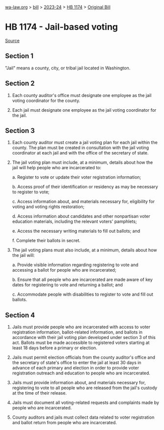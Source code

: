 [wa-law.org](/) > [bill](/bill/) > [2023-24](/bill/2023-24/) > [HB 1174](/bill/2023-24/hb/1174/) > [Original Bill](/bill/2023-24/hb/1174/1/)

# HB 1174 - Jail-based voting

[Source](http://lawfilesext.leg.wa.gov/biennium/2023-24/Pdf/Bills/House%20Bills/1174.pdf)

## Section 1
"Jail" means a county, city, or tribal jail located in Washington.

## Section 2
1. Each county auditor's office must designate one employee as the jail voting coordinator for the county.

2. Each jail must designate one employee as the jail voting coordinator for the jail.

## Section 3
1. Each county auditor must create a jail voting plan for each jail within the county. The plan must be created in consultation with the jail voting coordinator at each jail and with the office of the secretary of state.

2. The jail voting plan must include, at a minimum, details about how the jail will help people who are incarcerated to:

    a. Register to vote or update their voter registration information;

    b. Access proof of their identification or residency as may be necessary to register to vote;

    c. Access information about, and materials necessary for, eligibility for voting and voting rights restoration;

    d. Access information about candidates and other nonpartisan voter education materials, including the relevant voters' pamphlets;

    e. Access the necessary writing materials to fill out ballots; and

    f. Complete their ballots in secret.

3. The jail voting plans must also include, at a minimum, details about how the jail will:

    a. Provide visible information regarding registering to vote and accessing a ballot for people who are incarcerated;

    b. Ensure that all people who are incarcerated are made aware of key dates for registering to vote and returning a ballot; and

    c. Accommodate people with disabilities to register to vote and fill out ballots.

## Section 4
1. Jails must provide people who are incarcerated with access to voter registration information, ballot-related information, and ballots in accordance with their jail voting plan developed under section 3 of this act. Ballots must be made accessible to registered voters starting at least 18 days before a primary or election.

2. Jails must permit election officials from the county auditor's office and the secretary of state's office to enter the jail at least 30 days in advance of each primary and election in order to provide voter registration outreach and education to people who are incarcerated.

3. Jails must provide information about, and materials necessary for, registering to vote to all people who are released from the jail's custody at the time of their release.

4. Jails must document all voting-related requests and complaints made by people who are incarcerated.

5. County auditors and jails must collect data related to voter registration and ballot return from people who are incarcerated.
